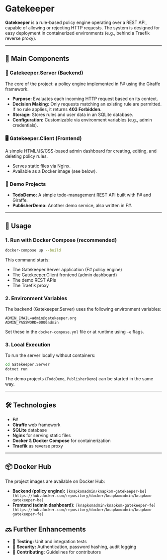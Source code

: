 # Gatekeeper

**Gatekeeper** is a rule-based policy engine operating over a REST API, capable of allowing or rejecting HTTP requests. The system is designed for easy deployment in containerized environments (e.g., behind a Traefik reverse proxy).

---

## 🔧 Main Components

### 🧠 Gatekeeper.Server (Backend)

The core of the project: a policy engine implemented in F# using the Giraffe framework.

* **Purpose:** Evaluates each incoming HTTP request based on its context.
* **Decision Making:** Only requests matching an existing rule are permitted. If no rule applies, it returns **403 Forbidden**.
* **Storage:** Stores rules and user data in an SQLite database.
* **Configuration:** Customizable via environment variables (e.g., admin credentials).

### 🖥 Gatekeeper.Client (Frontend)

A simple HTML/JS/CSS-based admin dashboard for creating, editing, and deleting policy rules.

* Serves static files via Nginx.
* Available as a Docker image (see below).

### 🧪 Demo Projects

* **TodoDemo:** A simple todo-management REST API built with F# and Giraffe.
* **PublisherDemo:** Another demo service, also written in F#.

---

## 🚀 Usage

### 1. Run with Docker Compose (recommended)

```bash
docker-compose up --build
```

This command starts:

* The Gatekeeper.Server application (F# policy engine)
* The Gatekeeper.Client frontend (admin dashboard)
* The demo REST APIs
* The Traefik proxy

### 2. Environment Variables

The backend (Gatekeeper.Server) uses the following environment variables:

```env
ADMIN_EMAIL=admin@gatekeeper.org
ADMIN_PASSWORD=0000admin
```

Set these in the `docker-compose.yml` file or at runtime using `-e` flags.

### 3. Local Execution

To run the server locally without containers:

```bash
cd Gatekeeper.Server
dotnet run
```

The demo projects (`TodoDemo`, `PublisherDemo`) can be started in the same way.

---

## 🛠 Technologies

* **F#**
* **Giraffe** web framework
* **SQLite** database
* **Nginx** for serving static files
* **Docker** & **Docker Compose** for containerization
* **Traefik** as reverse proxy

---

## 📦 Docker Hub

The project images are available on Docker Hub:

* **Backend (policy engine):** `[knapkomadmin/knapkom-gatekeeper-be](https://hub.docker.com/repository/docker/knapkomadmin/knapkom-gatekeeper-be)`
* **Frontend (admin dashboard):** `[knapkomadmin/knapkom-gatekeeper-fe](https://hub.docker.com/repository/docker/knapkomadmin/knapkom-gatekeeper-fe)`


## 🔜 Further Enhancements

* 🧪 **Testing:** Unit and integration tests
* 🔐 **Security:** Authentication, password hashing, audit logging
* 🤝 **Contributing:** Guidelines for contributors

